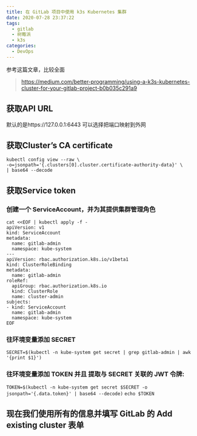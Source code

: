 ```yaml
---
title: 在 GitLab 项目中使用 k3s Kubernetes 集群
date: 2020-07-28 23:37:22
tags:
  - gitlab
  - 树莓派
  - k3s
categories:
  - DevOps
---
```


参考这篇文章，比较全面
>https://medium.com/better-programming/using-a-k3s-kubernetes-cluster-for-your-gitlab-project-b0b035c291a9

## 获取API URL

默认的是https://127.0.0.1:6443 可以选择把端口映射到外网

## 获取Cluster’s CA certificate
```
kubectl config view --raw \
-o=jsonpath='{.clusters[0].cluster.certificate-authority-data}' \
| base64 --decode
```
## 获取Service token

### 创建一个 ServiceAccount，并为其提供集群管理角色
```
cat <<EOF | kubectl apply -f -
apiVersion: v1
kind: ServiceAccount
metadata:
  name: gitlab-admin
  namespace: kube-system
---
apiVersion: rbac.authorization.k8s.io/v1beta1
kind: ClusterRoleBinding
metadata:
  name: gitlab-admin
roleRef:
  apiGroup: rbac.authorization.k8s.io
  kind: ClusterRole
  name: cluster-admin
subjects:
- kind: ServiceAccount
  name: gitlab-admin
  namespace: kube-system
EOF
```
### 往环境变量添加 SECRET
`SECRET=$(kubectl -n kube-system get secret | grep gitlab-admin | awk '{print $1}')`

### 往环境变量添加 TOKEN 并且 提取与 SECRET 关联的 JWT 令牌:
`TOKEN=$(kubectl -n kube-system get secret $SECRET -o jsonpath='{.data.token}' | base64 --decode)`
`echo $TOKEN`

## 现在我们使用所有的信息并填写 GitLab 的 Add existing cluster 表单